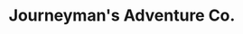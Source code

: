 ---
title: "Journeyman's Adventure Co."
url: /richmond-city/journeymans-adventure-co/
shop: Fahrrad
---